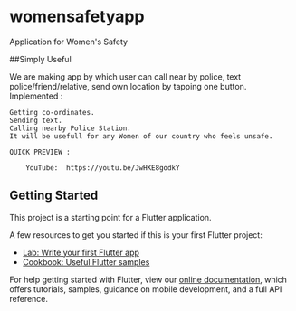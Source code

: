 # womensafetyapp

Application for Women&#x27;s Safety

##Simply Useful

We are making app by which user can call near by police, text police/friend/relative, send own location by tapping one button. 
Implemented :

    Getting co-ordinates.
    Sending text.
    Calling nearby Police Station.
    It will be usefull for any Women of our country who feels unsafe.
    
    QUICK PREVIEW :
    
        YouTube:  https://youtu.be/JwHKE8godkY


## Getting Started

This project is a starting point for a Flutter application.

A few resources to get you started if this is your first Flutter project:

- [Lab: Write your first Flutter app](https://flutter.dev/docs/get-started/codelab)
- [Cookbook: Useful Flutter samples](https://flutter.dev/docs/cookbook)

For help getting started with Flutter, view our
[online documentation](https://flutter.dev/docs), which offers tutorials,
samples, guidance on mobile development, and a full API reference.

